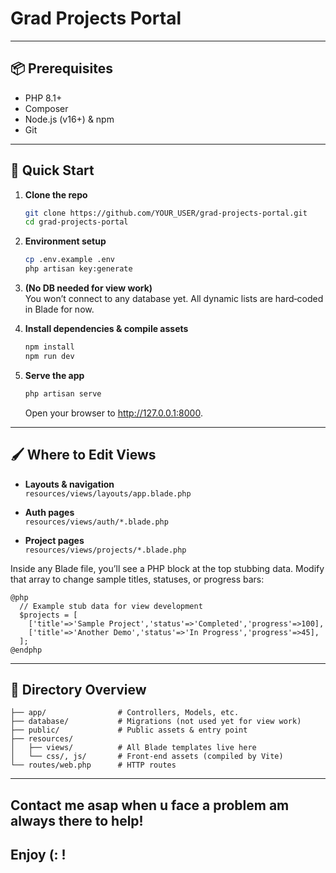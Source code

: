 # Grad Projects Portal

---

## 📦 Prerequisites

- PHP 8.1+  
- Composer  
- Node.js (v16+) & npm  
- Git  

---

## 🚀 Quick Start

1. **Clone the repo**  
   ```bash
   git clone https://github.com/YOUR_USER/grad-projects-portal.git           //Replace this part (YOUR_USER) with your USERNAME on github
   cd grad-projects-portal
   ```

2. **Environment setup**  
   ```bash
   cp .env.example .env
   php artisan key:generate
   ```

3. **(No DB needed for view work)**  
   You won’t connect to any database yet. All dynamic lists are hard‑coded in Blade for now.

4. **Install dependencies & compile assets**  
   ```bash
   npm install
   npm run dev
   ```

5. **Serve the app**  
   ```bash
   php artisan serve
   ```
   Open your browser to http://127.0.0.1:8000.

---

## 🖌️ Where to Edit Views

- **Layouts & navigation**  
  `resources/views/layouts/app.blade.php`

- **Auth pages**  
  `resources/views/auth/*.blade.php`

- **Project pages**  
  `resources/views/projects/*.blade.php`

Inside any Blade file, you’ll see a PHP block at the top stubbing data. Modify that array to change sample titles, statuses, or progress bars:

```blade
@php
  // Example stub data for view development
  $projects = [
    ['title'=>'Sample Project','status'=>'Completed','progress'=>100],
    ['title'=>'Another Demo','status'=>'In Progress','progress'=>45],
  ];
@endphp
```

---

## 📂 Directory Overview

```
├── app/                # Controllers, Models, etc.
├── database/           # Migrations (not used yet for view work)
├── public/             # Public assets & entry point
├── resources/
│   ├── views/          # All Blade templates live here
│   └── css/, js/       # Front‑end assets (compiled by Vite)
└── routes/web.php      # HTTP routes
```

---


## Contact me asap when u face a problem am always there to help!
## Enjoy (: !
